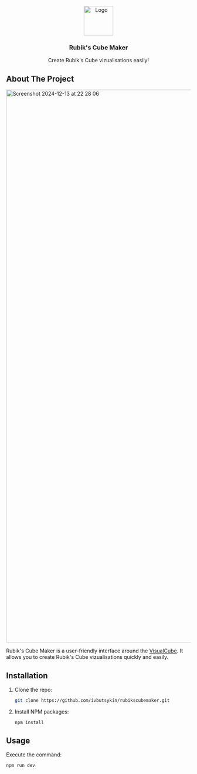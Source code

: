 <div align="center">
  <a href="https://github.com/ivbutsykin/rubikscubemaker-web">
    <img src="https://images.emojiterra.com/google/android-12l/512px/1f3a8.png" alt="Logo" width="80" height="80">
  </a>

<h3 align="center">Rubik's Cube Maker</h3>

  <p align="center">
    Create Rubik's Cube vizualisations easily!
  </p>
</div>

## About The Project

<img width="1506" alt="Screenshot 2024-12-13 at 22 28 06" src="https://github.com/user-attachments/assets/93396c7e-bfe8-4e8a-9707-9d3703da2736" />

Rubik's Cube Maker is a user-friendly interface around the [VisualCube](https://cube.rider.biz/visualcube.php). It allows you to create Rubik's Cube vizualisations quickly and easily.

## Installation

1. Clone the repo:
   ```sh
   git clone https://github.com/ivbutsykin/rubikscubemaker.git
   ```
2. Install NPM packages:
   ```sh
   npm install
   ```

## Usage

Execute the command:

```sh
npm run dev
```
